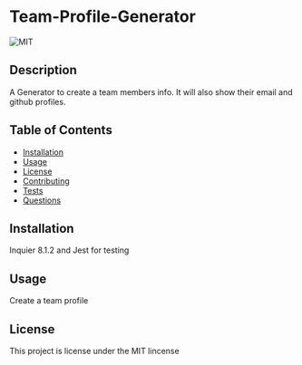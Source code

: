 # Team-Profile-Generator
  ![MIT](https://img.shields.io/badge/License-MIT-yellow.svg)
  ## Description
  A Generator to create a team members info. It will also show their email and github profiles.
  
  ## Table of Contents
  - [Installation](#installation)
  - [Usage](#usage)
  - [License](#license)
  - [Contributing](#contributing)
  - [Tests](#tests)
  - [Questions](#questions)
  
  ## Installation
  Inquier 8.1.2 and Jest for testing
  
  ## Usage
  Create a team profile
  
  ## License
  This project is license under the MIT lincense